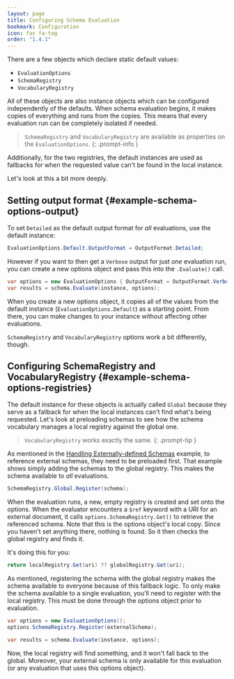 ```yaml
---
layout: page
title: Configuring Schema Evaluation
bookmark: Configuration
icon: fas fa-tag
order: "1.4.1"
---
```

There are a few objects which declare static default values:

- `EvaluationOptions`
- `SchemaRegistry`
- `VocabularyRegistry`

All of these objects are also instance objects which can be configured independently of the defaults.  When schema evaluation begins, it makes copies of everything and runs from the copies.  This means that every evaluation run can be completely isolated if needed.

> `SchemaRegistry` and `VocabularyRegistry` are available as properties on the `EvaluationOptions`.
{: .prompt-info }

Additionally, for the two registries, the default instances are used as fallbacks for when the requested value can't be found in the local instance.

Let's look at this a bit more deeply.

## Setting output format {#example-schema-options-output}

To set `Detailed` as the default output format for _all_ evaluations, use the default instance:

```c#
EvaluationOptions.Default.OutputFormat = OutputFormat.Detailed;
```

However if you want to then get a `Verbose` output for just _one_ evaluation run, you can create a new options object and pass this into the `.Evaluate()` call.

```c#
var options = new EvaluationOptions { OutputFormat = OutputFormat.Verbose };
var results = schema.Evaluate(instance, options);
```

When you create a new options object, it copies all of the values from the default instance (`EvaluationOptions.Default`) as a starting point.  From there, you can make changes to your instance without affecting other evaluations.

`SchemaRegistry` and `VocabularyRegistry` options work a bit differently, though.

## Configuring SchemaRegistry and VocabularyRegistry {#example-schema-options-registries}

The default instance for these objects is actually called `Global` because they serve as a fallback for when the local instances can't find what's being requested.  Let's look at preloading schemas to see how the schema vocabulary manages a local registry against the global one.

> `VocabularyRegistry` works exactly the same.
{: .prompt-tip }

As mentioned in the [Handling Externally-defined Schemas](#handling-externally-defined-schemas) example, to reference external schemas, they need to be preloaded first.  That example shows simply adding the schemas to the global registry.  This makes the schema available to _all_ evaluations.

```c#
SchemaRegistry.Global.Register(schema);
```

When the evaluation runs, a new, empty registry is created and set onto the options.  When the evaluator encounters a `$ref` keyword with a URI for an external document, it calls `options.SchemaRegistry.Get()` to retrieve the referenced schema.  Note that this is the options object's local copy.  Since you haven't set anything there, nothing is found.  So it then checks the global registry and finds it.

It's doing this for you:

```c#
return localRegistry.Get(uri) ?? globalRegistry.Get(uri);
```

As mentioned, registering the schema with the global registry makes the schema available to everyone because of this fallback logic. To only make the schema available to a single evaluation, you'll need to register with the local registry.  This must be done through the options object prior to evaluation.

```c#
var options = new EvaluationOptions();
options.SchemaRegistry.Register(externalSchema);

var results = schema.Evaluate(instance, options);
```

Now, the local registry will find something, and it won't fall back to the global.  Moreover, your external schema is only available for this evaluation (or any evaluation that uses this options object).
